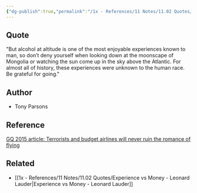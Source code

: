 ```yaml
---
{"dg-publish":true,"permalink":"/1x - References/11 Notes/11.02 Quotes/Alcohol at altitude - Tony Parsons/","title":"Alcohol at altitude - Tony Parsons","noteIcon":"","created":"2022-11-08T22:18:06.000+03:00","updated":"2024-02-15T10:00:39.655+03:00"}
---
```



## Quote
"But alcohol at altitude is one of the most enjoyable experiences known to man, so don’t deny yourself when looking down at the moonscape of Mongolia or watching the sun come up in the sky above the Atlantic. For almost all of history, these experiences were unknown to the human race. Be grateful for going."

## Author
- Tony Parsons

## Reference
[GQ 2015 article:  Terrorists and budget airlines will never ruin the romance of flying](https://www.gq-magazine.co.uk/article/tony-parsons-frank-sinatra-flying)

## Related
- [[1x - References/11 Notes/11.02 Quotes/Experience vs Money - Leonard Lauder\|Experience vs Money - Leonard Lauder]]

